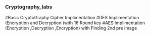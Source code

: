 ### Cryptography_labs
#Basic CryptoGraphy Cipher Implimentation 
#DES Implimentation (Encryption and Decryption )with 16 Round key 
#AES Implimentation (Encryption ,Decryption ,Encryption) with Finding 2nd pre Image
